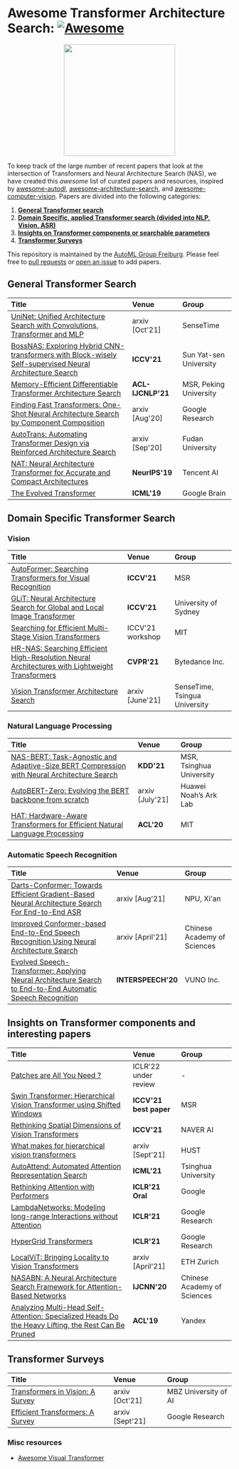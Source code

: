 # Awesome Transformer Architecture Search: [![Awesome](https://awesome.re/badge.svg)](https://awesome.re)

<p align="center">
  <img width="250" src="https://camo.githubusercontent.com/1131548cf666e1150ebd2a52f44776d539f06324/68747470733a2f2f63646e2e7261776769742e636f6d2f73696e647265736f726875732f617765736f6d652f6d61737465722f6d656469612f6c6f676f2e737667" "Awesome!">
</p>

To keep track of the large number of recent papers that look at the intersection of Transformers and Neural Architecture Search (NAS), we have created this _awesome_ list of curated papers and resources, inspired by [awesome-autodl](https://github.com/D-X-Y/Awesome-AutoDL), [awesome-architecture-search](https://github.com/markdtw/awesome-architecture-search), and [awesome-computer-vision](https://github.com/jbhuang0604/awesome-computer-vision). Papers are divided into the following categories:
1. [**General Transformer search**](#general-transformer-search)
2. [**Domain Specific, applied Transformer search (divided into NLP, Vision, ASR)**](#domain-specific-transformer-search)
3. [**Insights on Transformer components or searchable parameters**](#insights-on-transformer-components-and-interesting-papers)
4. [**Transformer Surveys**](#transformer-surveys)

This repository is maintained by the [AutoML Group Freiburg](https://www.automl.org/). Please feel free to [pull requests](https://github.com/yashsmehta/awesome-transformer-search/pulls) or [open an issue](https://github.com/yashsmehta/awesome-transformer-search/issues) to add papers.

## General Transformer Search

| Title                                                                                                   | Venue         | Group                  |
|:--------------------------------------------------------------------------------------------------------|:--------------|:-----------------------|
| [UniNet: Unified Architecture Search with Convolutions, Transformer and MLP](https://arxiv.org/pdf/2110.04035.pdf)                              | arxiv [Oct'21] | SenseTime              |
| [BossNAS: Exploring Hybrid CNN-transformers with Block-wisely Self-supervised Neural Architecture Search](https://arxiv.org/pdf/2103.12424.pdf) | **ICCV'21**       | Sun Yat-sen University |
| [Memory-Efficient Differentiable Transformer Architecture Search](https://aclanthology.org/2021.findings-acl.372.pdf)                              | **ACL-IJCNLP'21** | MSR, Peking University              |
| [Finding Fast Transformers: One-Shot Neural Architecture Search by Component Composition](https://arxiv.org/pdf/2008.06808.pdf)                 | arxiv [Aug'20] | Google Research        |
| [AutoTrans: Automating Transformer Design via Reinforced Architecture Search](https://arxiv.org/pdf/2009.02070.pdf)                             | arxiv [Sep'20] | Fudan University       |
| [NAT: Neural Architecture Transformer for Accurate and Compact Architectures](https://arxiv.org/pdf/1910.14488.pdf)                             | **NeurIPS'19**    | Tencent AI             |
| [The Evolved Transformer](http://proceedings.mlr.press/v97/so19a/so19a.pdf)                                                                                 | **ICML'19**       | Google Brain           |


## Domain Specific Transformer Search
### Vision

| Title                                                                                                   | Venue         | Group                  |
|:--------------------------------------------------------------------------------------------------------|:--------------|:-----------------------|
| [AutoFormer: Searching Transformers for Visual Recognition](https://arxiv.org/pdf/2107.00651.pdf)                              | **ICCV'21** | MSR              |
| [GLiT: Neural Architecture Search for Global and Local Image Transformer](https://arxiv.org/pdf/2107.02960.pdf) | **ICCV'21**       | University of Sydney |
| [Searching for Efficient Multi-Stage Vision Transformers](https://neural-architecture-ppf.github.io/papers/00011.pdf)                             | ICCV'21 workshop | MIT       |
| [HR-NAS: Searching Efficient High-Resolution Neural Architectures with Lightweight Transformers](https://openaccess.thecvf.com/content/CVPR2021/papers/Ding_HR-NAS_Searching_Efficient_High-Resolution_Neural_Architectures_With_Lightweight_Transformers_CVPR_2021_paper.pdf)                             | **CVPR'21**    | Bytedance Inc.             |
| [Vision Transformer Architecture Search](https://arxiv.org/pdf/2106.13700.pdf)                 | arxiv [June'21] | SenseTime, Tsingua University        |


### Natural Language Processing

| Title                                                                                                   | Venue         | Group                  |
|:--------------------------------------------------------------------------------------------------------|:--------------|:-----------------------|
| [NAS-BERT: Task-Agnostic and Adaptive-Size BERT Compression with Neural Architecture Search](https://arxiv.org/pdf/2105.14444.pdf) | **KDD'21**       | MSR, Tsinghua University |
| [AutoBERT-Zero: Evolving the BERT backbone from scratch](https://arxiv.org/pdf/2107.07445.pdf) | arxiv [July'21] | Huawei Noah’s Ark Lab       |
| [HAT: Hardware-Aware Transformers for Efficient Natural Language Processing](https://arxiv.org/pdf/2005.14187.pdf)  | **ACL'20**    | MIT           |


### Automatic Speech Recognition

| Title                                                                                                   | Venue         | Group                  |
|:--------------------------------------------------------------------------------------------------------|:--------------|:-----------------------|
| [Darts-Conformer: Towards Efficient Gradient-Based Neural Architecture Search For End-to-End ASR](https://arxiv.org/pdf/2104.02868.pdf) | arxiv [Aug'21] | NPU, Xi'an       |
| [Improved Conformer-based End-to-End Speech Recognition Using Neural Architecture Search](https://arxiv.org/pdf/2104.05390.pdf) | arxiv [April'21]  | Chinese Academy of Sciences |
| [Evolved Speech-Transformer: Applying Neural Architecture Search to End-to-End Automatic Speech Recognition](https://indico2.conference4me.psnc.pl/event/35/contributions/3122/attachments/301/324/Tue-1-8-5.pdf)  | **INTERSPEECH'20**    | VUNO Inc.           |


## Insights on Transformer components and interesting papers
| Title                                                                                                   | Venue         | Group                  |
|:--------------------------------------------------------------------------------------------------------|:--------------|:-----------------------|
| [Patches are All You Need ?](https://openreview.net/pdf?id=TVHS5Y4dNvM)                              | ICLR'22 under review | - |
| [Swin Transformer: Hierarchical Vision Transformer using Shifted Windows](https://arxiv.org/pdf/2103.14030.pdf)                              | **ICCV'21 best paper** | MSR |
| [Rethinking Spatial Dimensions of Vision Transformers](https://arxiv.org/pdf/2103.12424.pdf)                              | **ICCV'21** | NAVER AI |
| [What makes for hierarchical vision transformers](https://arxiv.org/pdf/2107.02174.pdf)                                                                                 | arxiv [Sept'21]       | HUST           |
| [AutoAttend: Automated Attention Representation Search](http://proceedings.mlr.press/v139/guan21a/guan21a.pdf) | **ICML'21**       | Tsinghua University |
| [Rethinking Attention with Performers](https://openreview.net/pdf?id=Ua6zuk0WRH)                              | **ICLR'21 Oral** | Google              |
| [LambdaNetworks: Modeling long-range Interactions without Attention](https://openreview.net/forum?id=xTJEN-ggl1b)                 | **ICLR'21** | Google Research        |
| [HyperGrid Transformers](https://openreview.net/pdf?id=hiq1rHO8pNT)                             | **ICLR'21** | Google Research       |
| [LocalViT: Bringing Locality to Vision Transformers](https://arxiv.org/pdf/2104.05707.pdf)                             | arxiv [April'21]   | ETH Zurich            |
| [NASABN: A Neural Architecture Search Framework for Attention-Based Networks](https://ieeexplore.ieee.org/stamp/stamp.jsp?arnumber=9207600)                                                                                 | **IJCNN'20**       | Chinese Academy of Sciences           |
| [Analyzing Multi-Head Self-Attention: Specialized Heads Do the Heavy Lifting, the Rest Can Be Pruned](https://www.aclweb.org/anthology/P19-1580.pdf)                                                                                 | **ACL'19**       | Yandex           |

## Transformer Surveys
| Title                                                                                                   | Venue         | Group                  |
|:--------------------------------------------------------------------------------------------------------|:--------------|:-----------------------|
| [Transformers in Vision: A Survey](https://arxiv.org/pdf/2101.01169.pdf) | arxiv [Oct'21] | MBZ University of AI      |
| [Efficient Transformers: A Survey](https://arxiv.org/pdf/2009.06732.pdf) | arxiv [Sept'21]  | Google Research |
### Misc resources
- [Awesome Visual Transformer](https://github.com/dk-liang/Awesome-Visual-Transformer)
